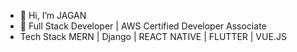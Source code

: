 - 👋 Hi, I’m JAGAN
- 👀 Full Stack Developer | AWS Certified Developer Associate
- Tech Stack MERN | Django | REACT NATIVE | FLUTTER | VUE.JS



<!---
Jaganvk29/Jaganvk29 is a ✨ special ✨ repository because its `README.md` (this file) appears on your GitHub profile.
You can click the Preview link to take a look at your changes.
--->
